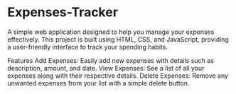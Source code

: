# Expenses-Tracker



A simple web application designed to help you manage your expenses effectively. This project is built using HTML, CSS, and JavaScript, providing a user-friendly interface to track your spending habits.

Features
Add Expenses: Easily add new expenses with details such as description, amount, and date.
View Expenses: See a list of all your expenses along with their respective details.
Delete Expenses: Remove any unwanted expenses from your list with a simple delete button.
